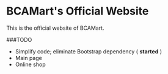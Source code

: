 BCAMart's Official Website
==========================

This is the official website of BCAMart.

###TODO
- Simplify code; eliminate Bootstrap dependency ( **started** )
- Main page
- Online shop
